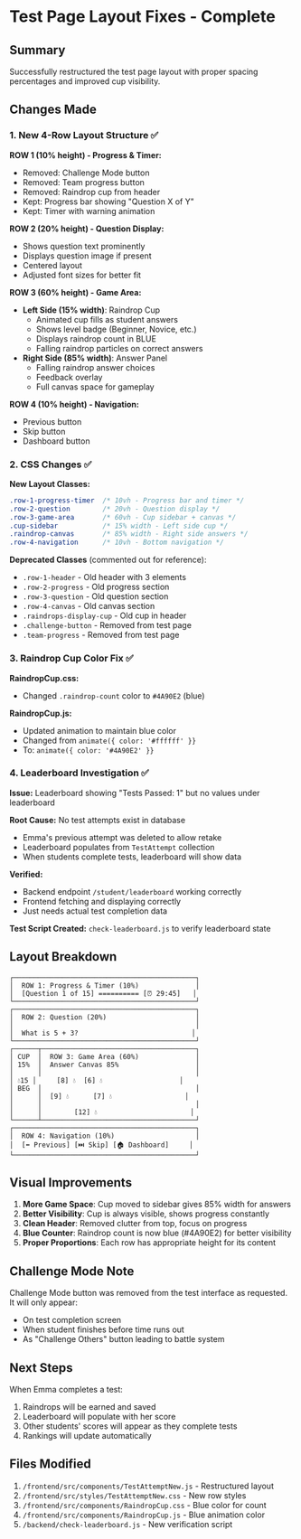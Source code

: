# Test Page Layout Fixes - Complete

## Summary
Successfully restructured the test page layout with proper spacing percentages and improved cup visibility.

## Changes Made

### 1. New 4-Row Layout Structure ✅

**ROW 1 (10% height) - Progress & Timer:**
- Removed: Challenge Mode button
- Removed: Team progress button  
- Removed: Raindrop cup from header
- Kept: Progress bar showing "Question X of Y"
- Kept: Timer with warning animation

**ROW 2 (20% height) - Question Display:**
- Shows question text prominently
- Displays question image if present
- Centered layout
- Adjusted font sizes for better fit

**ROW 3 (60% height) - Game Area:**
- **Left Side (15% width)**: Raindrop Cup
  - Animated cup fills as student answers
  - Shows level badge (Beginner, Novice, etc.)
  - Displays raindrop count in BLUE
  - Falling raindrop particles on correct answers
- **Right Side (85% width)**: Answer Panel
  - Falling raindrop answer choices
  - Feedback overlay
  - Full canvas space for gameplay

**ROW 4 (10% height) - Navigation:**
- Previous button
- Skip button
- Dashboard button

### 2. CSS Changes ✅

**New Layout Classes:**
```css
.row-1-progress-timer  /* 10vh - Progress bar and timer */
.row-2-question        /* 20vh - Question display */
.row-3-game-area       /* 60vh - Cup sidebar + canvas */
.cup-sidebar           /* 15% width - Left side cup */
.raindrop-canvas       /* 85% width - Right side answers */
.row-4-navigation      /* 10vh - Bottom navigation */
```

**Deprecated Classes** (commented out for reference):
- `.row-1-header` - Old header with 3 elements
- `.row-2-progress` - Old progress section
- `.row-3-question` - Old question section  
- `.row-4-canvas` - Old canvas section
- `.raindrops-display-cup` - Old cup in header
- `.challenge-button` - Removed from test page
- `.team-progress` - Removed from test page

### 3. Raindrop Cup Color Fix ✅

**RaindropCup.css:**
- Changed `.raindrop-count` color to `#4A90E2` (blue)

**RaindropCup.js:**
- Updated animation to maintain blue color
- Changed from `animate({ color: '#ffffff' }}`
- To: `animate({ color: '#4A90E2' }}`

### 4. Leaderboard Investigation ✅

**Issue:** Leaderboard showing "Tests Passed: 1" but no values under leaderboard

**Root Cause:** No test attempts exist in database
- Emma's previous attempt was deleted to allow retake
- Leaderboard populates from `TestAttempt` collection
- When students complete tests, leaderboard will show data

**Verified:**
- Backend endpoint `/student/leaderboard` working correctly
- Frontend fetching and displaying correctly
- Just needs actual test completion data

**Test Script Created:** `check-leaderboard.js` to verify leaderboard state

## Layout Breakdown

```
┌─────────────────────────────────────────────┐
│  ROW 1: Progress & Timer (10%)              │
│  [Question 1 of 15] ========== [⏰ 29:45]   │
└─────────────────────────────────────────────┘
┌─────────────────────────────────────────────┐
│  ROW 2: Question (20%)                      │
│                                             │
│  What is 5 + 3?                            │
└─────────────────────────────────────────────┘
┌──────┬──────────────────────────────────────┐
│ CUP  │  ROW 3: Game Area (60%)              │
│ 15%  │  Answer Canvas 85%                   │
│      │                                      │
│ 💧15 │     [8] 💧  [6] 💧                   │
│ BEG  │                                      │
│      │  [9] 💧      [7] 💧                  │
│      │                                      │
│      │        [12] 💧                       │
└──────┴──────────────────────────────────────┘
┌─────────────────────────────────────────────┐
│  ROW 4: Navigation (10%)                    │
│  [⬅️ Previous] [⏭️ Skip] [🏠 Dashboard]     │
└─────────────────────────────────────────────┘
```

## Visual Improvements

1. **More Game Space**: Cup moved to sidebar gives 85% width for answers
2. **Better Visibility**: Cup is always visible, shows progress constantly
3. **Clean Header**: Removed clutter from top, focus on progress
4. **Blue Counter**: Raindrop count is now blue (#4A90E2) for better visibility
5. **Proper Proportions**: Each row has appropriate height for its content

## Challenge Mode Note

Challenge Mode button was removed from the test interface as requested. It will only appear:
- On test completion screen
- When student finishes before time runs out
- As "Challenge Others" button leading to battle system

## Next Steps

When Emma completes a test:
1. Raindrops will be earned and saved
2. Leaderboard will populate with her score
3. Other students' scores will appear as they complete tests
4. Rankings will update automatically

## Files Modified

1. `/frontend/src/components/TestAttemptNew.js` - Restructured layout
2. `/frontend/src/styles/TestAttemptNew.css` - New row styles
3. `/frontend/src/components/RaindropCup.css` - Blue color for count
4. `/frontend/src/components/RaindropCup.js` - Blue animation color
5. `/backend/check-leaderboard.js` - New verification script
